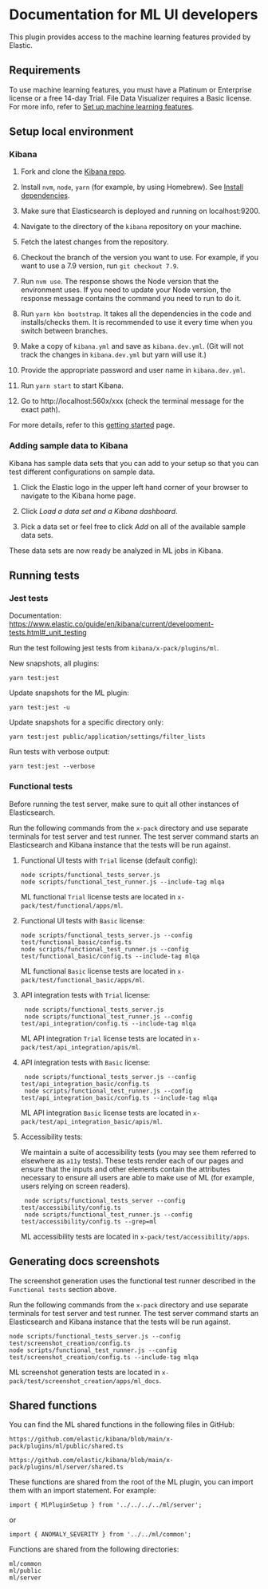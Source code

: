 # Documentation for ML UI developers

This plugin provides access to the machine learning features provided by
Elastic.

## Requirements

To use machine learning features, you must have a Platinum or Enterprise license
or a free 14-day Trial. File Data Visualizer requires a Basic license. For more
info, refer to
[Set up machine learning features](https://www.elastic.co/guide/en/machine-learning/master/setup.html).

## Setup local environment

### Kibana

1. Fork and clone the [Kibana repo](https://github.com/elastic/kibana).

1. Install `nvm`, `node`, `yarn` (for example, by using Homebrew). See
   [Install dependencies](https://www.elastic.co/guide/en/kibana/master/development-getting-started.html#_install_dependencies).

1. Make sure that Elasticsearch is deployed and running on localhost:9200.

1. Navigate to the directory of the `kibana` repository on your machine.

1. Fetch the latest changes from the repository.

1. Checkout the branch of the version you want to use. For example, if you want
   to use a 7.9 version, run `git checkout 7.9`.

1. Run `nvm use`. The response shows the Node version that the environment uses.
   If you need to update your Node version, the response message contains the
   command you need to run to do it.

1. Run `yarn kbn bootstrap`. It takes all the dependencies in the code and
   installs/checks them. It is recommended to use it every time when you switch
   between branches.

1. Make a copy of `kibana.yml` and save as `kibana.dev.yml`. (Git will not track
   the changes in `kibana.dev.yml` but yarn will use it.)

1. Provide the appropriate password and user name in `kibana.dev.yml`.

1. Run `yarn start` to start Kibana.

1. Go to http://localhost:560x/xxx (check the terminal message for the exact
   path).

For more details, refer to this [getting started](https://www.elastic.co/guide/en/kibana/master/development-getting-started.html) page.

### Adding sample data to Kibana

Kibana has sample data sets that you can add to your setup so that you can test
different configurations on sample data.

1. Click the Elastic logo in the upper left hand corner of your browser to
   navigate to the Kibana home page.

1. Click _Load a data set and a Kibana dashboard_.

1. Pick a data set or feel free to click _Add_ on all of the available sample
   data sets.

These data sets are now ready be analyzed in ML jobs in Kibana.

## Running tests

### Jest tests

Documentation: https://www.elastic.co/guide/en/kibana/current/development-tests.html#_unit_testing

Run the test following jest tests from `kibana/x-pack/plugins/ml`.

New snapshots, all plugins:

```
yarn test:jest
```

Update snapshots for the ML plugin:

```
yarn test:jest -u
```

Update snapshots for a specific directory only:

```
yarn test:jest public/application/settings/filter_lists
```

Run tests with verbose output:

```
yarn test:jest --verbose
```

### Functional tests

Before running the test server, make sure to quit all other instances of
Elasticsearch.

Run the following commands from the `x-pack` directory and use separate terminals
for test server and test runner. The test server command starts an Elasticsearch
and Kibana instance that the tests will be run against.

1.  Functional UI tests with `Trial` license (default config):

        node scripts/functional_tests_server.js
        node scripts/functional_test_runner.js --include-tag mlqa

    ML functional `Trial` license tests are located in `x-pack/test/functional/apps/ml`.

1.  Functional UI tests with `Basic` license:

        node scripts/functional_tests_server.js --config test/functional_basic/config.ts
        node scripts/functional_test_runner.js --config test/functional_basic/config.ts --include-tag mlqa

    ML functional `Basic` license tests are located in `x-pack/test/functional_basic/apps/ml`.

1.  API integration tests with `Trial` license:

         node scripts/functional_tests_server.js
         node scripts/functional_test_runner.js --config test/api_integration/config.ts --include-tag mlqa

    ML API integration `Trial` license tests are located in `x-pack/test/api_integration/apis/ml`.

1.  API integration tests with `Basic` license:

         node scripts/functional_tests_server.js --config test/api_integration_basic/config.ts
         node scripts/functional_test_runner.js --config test/api_integration_basic/config.ts --include-tag mlqa

    ML API integration `Basic` license tests are located in `x-pack/test/api_integration_basic/apis/ml`.

1.  Accessibility tests:

    We maintain a suite of accessibility tests (you may see them referred to elsewhere as `a11y` tests). These tests render each of our pages and ensure that the inputs and other elements contain the attributes necessary to ensure all users are able to make use of ML (for example, users relying on screen readers).

         node scripts/functional_tests_server --config test/accessibility/config.ts
         node scripts/functional_test_runner.js --config test/accessibility/config.ts --grep=ml

    ML accessibility tests are located in `x-pack/test/accessibility/apps`.

## Generating docs screenshots

The screenshot generation uses the functional test runner described in the
`Functional tests` section above.

Run the following commands from the `x-pack` directory and use separate terminals
for test server and test runner. The test server command starts an Elasticsearch
and Kibana instance that the tests will be run against.

    node scripts/functional_tests_server.js --config test/screenshot_creation/config.ts
    node scripts/functional_test_runner.js --config test/screenshot_creation/config.ts --include-tag mlqa

ML screenshot generation tests are located in `x-pack/test/screenshot_creation/apps/ml_docs`.
## Shared functions

You can find the ML shared functions in the following files in GitHub:

```
https://github.com/elastic/kibana/blob/main/x-pack/plugins/ml/public/shared.ts
```

```
https://github.com/elastic/kibana/blob/main/x-pack/plugins/ml/server/shared.ts
```

These functions are shared from the root of the ML plugin, you can import them with an import statement. For example:

```
import { MlPluginSetup } from '../../../../ml/server';
```

or

```
import { ANOMALY_SEVERITY } from '../../ml/common';
```

Functions are shared from the following directories:

```
ml/common
ml/public
ml/server
```

